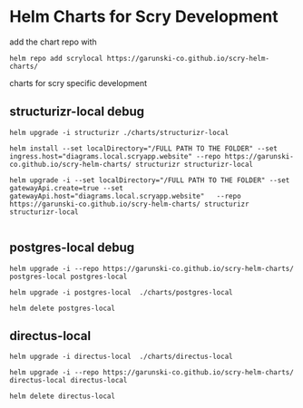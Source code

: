 # Helm Charts for Scry Development

add the chart repo with 

```
helm repo add scrylocal https://garunski-co.github.io/scry-helm-charts/
```

charts for scry specific development


## structurizr-local debug

```
helm upgrade -i structurizr ./charts/structurizr-local

helm install --set localDirectory="/FULL PATH TO THE FOLDER" --set ingress.host="diagrams.local.scryapp.website" --repo https://garunski-co.github.io/scry-helm-charts/ structurizr structurizr-local 

helm upgrade -i --set localDirectory="/FULL PATH TO THE FOLDER" --set gatewayApi.create=true --set gatewayApi.host="diagrams.local.scryapp.website"   --repo https://garunski-co.github.io/scry-helm-charts/ structurizr structurizr-local 


```

## postgres-local debug
```
helm upgrade -i --repo https://garunski-co.github.io/scry-helm-charts/ postgres-local postgres-local 
```

```
helm upgrade -i postgres-local  ./charts/postgres-local 
```

```
helm delete postgres-local
```

## directus-local 


```
helm upgrade -i directus-local  ./charts/directus-local 
```

```
helm upgrade -i --repo https://garunski-co.github.io/scry-helm-charts/ directus-local directus-local 
```

```
helm delete directus-local
```

